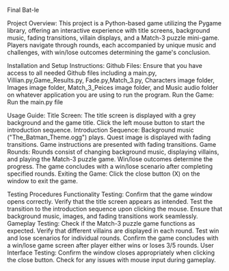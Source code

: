 Final Bat-le

Project Overview:
This project is a Python-based game utilizing the Pygame library, offering an interactive experience with title screens, background music, fading transitions, 
villain displays, and a Match-3 puzzle mini-game. Players navigate through rounds, each accompanied by unique music and challenges, with win/lose outcomes 
determining the game's conclusion. 

Installation and Setup Instructions:
    Github Files:
        Ensure that you have access to all needed Github files including a main.py, Villian.py,Game_Results.py,
        Fade.py,Match_3.py, Characters image folder, Images image folder, Match_3_Peices image folder, and Music audio folder
        on whatever application you are using to run the program.
    Run the Game:
        Run the main.py file

Usage Guide:
    Title Screen:
        The title screen is displayed with a grey background and the game title. 
        Click the left mouse button to start the introduction sequence. 
    Introduction Sequence: 
        Background music ("The_Batman_Theme.ogg") plays. 
        Quest image is displayed with fading transitions. 
        Game instructions are presented with fading transitions. 
    Game Rounds: 
        Rounds consist of changing background music, displaying villains, and playing the Match-3 puzzle game. 
        Win/lose outcomes determine the progress.
        The game concludes with a win/lose scenario after completing specified rounds. 
    Exiting the Game:
        Click the close button (X) on the window to exit the game. 

Testing Procedures
    Functionality Testing:
        Confirm that the game window opens correctly. 
        Verify that the title screen appears as intended. 
        Test the transition to the introduction sequence upon clicking the mouse. 
        Ensure that background music, images, and fading transitions work seamlessly. 
    Gameplay Testing: 
        Check if the Match-3 puzzle game functions as expected. 
        Verify that different villains are displayed in each round. 
        Test win and lose scenarios for individual rounds. 
        Confirm the game concludes with a win/lose game screen after player either wins or loses 3/5 rounds. 
    User Interface Testing: 
        Confirm the window closes appropriately when clicking the close button. 
        Check for any issues with mouse input during gameplay. 
